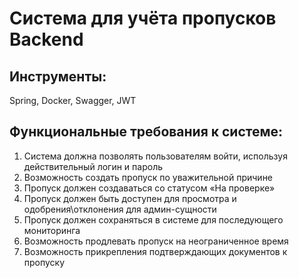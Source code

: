 # Система для учёта пропусков Backend
## Инструменты:
Spring, Docker, Swagger, JWT

## Функциональные требования к системе:
1. Система должна позволять пользователям войти, используя действительный логин и пароль
2. Возможность создать пропуск по уважительной причине
3. Пропуск должен создаваться со статусом «На проверке» 
4. Пропуск должен быть доступен для просмотра и одобрения\отклонения для админ-сущности
5. Пропуск должен сохраняться в системе для последующего мониторинга
6. Возможность продлевать пропуск на неограниченное время
7. Возможность прикрепления подтверждающих документов к пропуску
